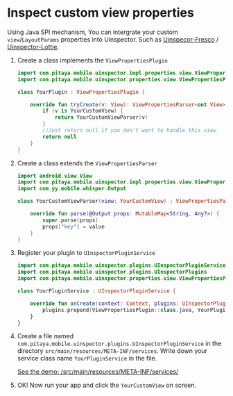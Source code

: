 # Inspect custom view properties

Using Java SPI mechanism, You can intergrate your custom `view`/`LayoutParams` properties into Uinspector. Such as [Uinspecor-Fresco](https://github.com/YvesCheung/UInspector/blob/master/docs/uinspector-optional-fresco.md) / [Uinspector-Lottie](https://github.com/YvesCheung/UInspector/blob/master/docs/uinspector-optional-lottie.md).

1. Create a class implements the `ViewPropertiesPlugin`

    ```kotlin
    import com.pitaya.mobile.uinspector.impl.properties.view.ViewPropertiesParser
    import com.pitaya.mobile.uinspector.properties.view.ViewPropertiesPlugin

    class YourPlugin : ViewPropertiesPlugin {

        override fun tryCreate(v: View): ViewPropertiesParser<out View>? {
            if (v is YourCustomView) {
                return YourCustomViewParser(v)
            }
            //Just return null if you don't want to handle this view
            return null
        }
    }
    ```

2. Create a class extends the `ViewPropertiesParser`

    ```kotlin
    import android.view.View
    import com.pitaya.mobile.uinspector.impl.properties.view.ViewPropertiesParser
    import com.yy.mobile.whisper.Output

    class YourCustomViewParser(view: YourCustomView) : ViewPropertiesParser<YourCustomView>(view) {

        override fun parse(@Output props: MutableMap<String, Any?>) {
            super.parse(props)
            props["key"] = value
        }
    }
    ```

4. Register your plugin to `UInspectorPluginService`

    ```kotlin
    import com.pitaya.mobile.uinspector.plugins.UInspectorPluginService
    import com.pitaya.mobile.uinspector.plugins.UInspectorPlugins
    import com.pitaya.mobile.uinspector.properties.view.ViewPropertiesPlugin

    class YourPluginService : UInspectorPluginService {

        override fun onCreate(context: Context, plugins: UInspectorPlugins) {
            plugins.prepend(ViewPropertiesPlugin::class.java, YourPlugin())
        }
    }
    ```

4. Create a file named `com.pitaya.mobile.uinspector.plugins.UInspectorPluginService` in the directory `src/main/resources/META-INF/services`. Write down your service class name `YourPluginService` in the file.

    [See the demo: /src/main/resources/META-INF/services/](https://github.com/YvesCheung/UInspector/blob/2.x/optional/glide/src/main/resources/META-INF/services/com.pitaya.mobile.uinspector.plugins.UInspectorPluginService)

5. OK! Now run your app and click the `YourCustomView` on screen.